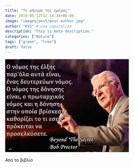 ```yaml
---
title: "Το μήνυμα της ημέρας"
date: 2019-05-12T12:14:34+06:00
image: "images/post/post-author.jpg"
author: "KVS" # use capitalize
description: "This is meta description."
categories: ["Nature"]
tags: ["green", "tree"]
draft: false
---
```


![An Example image](/images/post/1639215158276.jpeg)

Απο το βιβλίο
